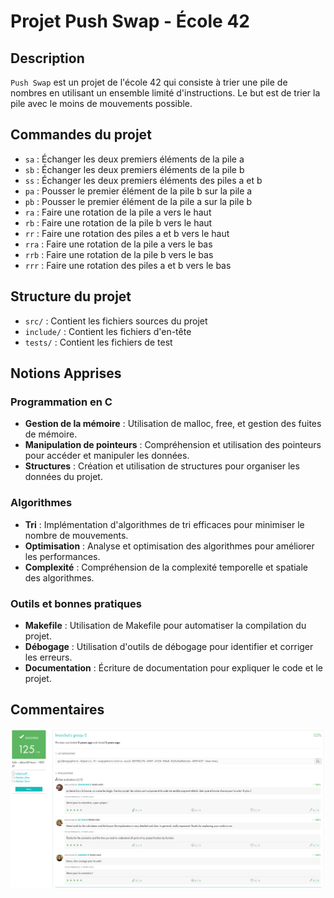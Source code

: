 # Projet Push Swap - École 42

## Description

`Push Swap` est un projet de l'école 42 qui consiste à trier une pile de nombres en utilisant un ensemble limité d'instructions. Le but est de trier la pile avec le moins de mouvements possible.

## Commandes du projet

- `sa` : Échanger les deux premiers éléments de la pile a
- `sb` : Échanger les deux premiers éléments de la pile b
- `ss` : Échanger les deux premiers éléments des piles a et b
- `pa` : Pousser le premier élément de la pile b sur la pile a
- `pb` : Pousser le premier élément de la pile a sur la pile b
- `ra` : Faire une rotation de la pile a vers le haut
- `rb` : Faire une rotation de la pile b vers le haut
- `rr` : Faire une rotation des piles a et b vers le haut
- `rra` : Faire une rotation de la pile a vers le bas
- `rrb` : Faire une rotation de la pile b vers le bas
- `rrr` : Faire une rotation des piles a et b vers le bas

## Structure du projet

- `src/` : Contient les fichiers sources du projet
- `include/` : Contient les fichiers d'en-tête
- `tests/` : Contient les fichiers de test

## Notions Apprises

### Programmation en C

- **Gestion de la mémoire** : Utilisation de malloc, free, et gestion des fuites de mémoire.
- **Manipulation de pointeurs** : Compréhension et utilisation des pointeurs pour accéder et manipuler les données.
- **Structures** : Création et utilisation de structures pour organiser les données du projet.

### Algorithmes

- **Tri** : Implémentation d'algorithmes de tri efficaces pour minimiser le nombre de mouvements.
- **Optimisation** : Analyse et optimisation des algorithmes pour améliorer les performances.
- **Complexité** : Compréhension de la complexité temporelle et spatiale des algorithmes.

### Outils et bonnes pratiques

- **Makefile** : Utilisation de Makefile pour automatiser la compilation du projet.
- **Débogage** : Utilisation d'outils de débogage pour identifier et corriger les erreurs.
- **Documentation** : Écriture de documentation pour expliquer le code et le projet.

## Commentaires

![Push Swap Project](Images/image.png)
